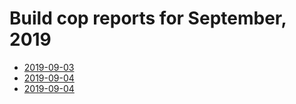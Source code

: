 # Build cop reports for September, 2019

* [2019-09-03](https://bitbucket.org/osrf/gazebo/wiki/buildcop/2019/09/03.md)
* [2019-09-04](https://bitbucket.org/osrf/gazebo/wiki/buildcop/2019/09/04.md)
* [2019-09-04](https://bitbucket.org/osrf/gazebo/wiki/buildcop/2019/09/05.md)